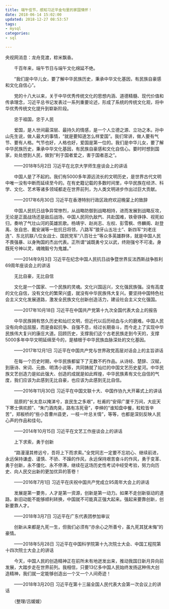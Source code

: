 ```yaml
---
title: 端午佳节，感知习近平金句里的家国情怀！
date: 2018-06-14 15:02:00
updated: 2018-12-27 08:53:57
tags: 
- mysql
categories: 
- sql

---
```

央视网消息：龙舟竞渡，粽米飘香。

　　千百年来，端午节日与端午文化绵延不绝。

　　“我们是中华儿女，要了解中华民族历史，秉承中华文化基因，有民族自豪感和文化自信心”。

　　党的十八大以来，关于中华优秀传统文化的思想内涵、道德精髓、现代价值和传承理念，习近平总书记发表过一系列重要论述，形成了系统的传统文化观，将中华优秀传统文化提升到崭新阶段。

　　忠于祖国，忠于人民

　　爱国，是人世间最深层、最持久的情感，是一个人立德之源、立功之本。孙中山先生说，做人最大的事情，“就是要知道怎么样爱国”。我们常讲，做人要有气节、要有人格。气节也好，人格也好，爱国是第一位的。我们是中华儿女，要了解中华民族历史，秉承中华文化基因，有民族自豪感和文化自信心。要时时想到国家，处处想到人民，做到“利于国者爱之，害于国者恶之”。


<!--more-->


　　——2018年5月2日 习近平在北京大学师生座谈会上的讲话

　　中国人是了不起的。我们有5000多年源远流长的文明历史，是世界古代文明中唯一没有中断而延续至今的。在有史籍记载的多数时间里，中华民族在经济、科学、文化、艺术等诸多领域都走在世界前列，为人类文明进步作出过巨大贡献。

　　——2017年6月30日 习近平在香港特别行政区政府欢迎晚宴上的致辞

　　中国人民抗日战争异常惨烈，从战略防御到战略相持，进而发展到战略反攻，无论是正面战场还是敌后战场，中国人民同仇敌忾、共赴国难，铁骨铮铮、视死如归，奏响了气壮山河的英雄凯歌。杨靖宇、赵尚志、左权、彭雪枫、佟麟阁、赵登禹、张自忠、戴安澜等一批抗日将领，八路军“狼牙山五壮士”、新四军“刘老庄连”、东北抗联八位女战士、国民党军“八百壮士”等众多英雄群体，就是中国人民不畏强暴、以身殉国的杰出代表。正所谓“诚既勇兮又以武，终刚强兮不可凌。身既死兮神以灵，魂魄毅兮为鬼雄。”

　　——2014年9月3日 习近平在纪念中国人民抗日战争暨世界反法西斯战争胜利69周年座谈会上的讲话

　　无比自豪，无比自信

　　文化是一个国家、一个民族的灵魂。文化兴国运兴，文化强民族强。没有高度的文化自信，没有文化的繁荣兴盛，就没有中华民族伟大复兴。要坚持中国特色社会主义文化发展道路，激发全民族文化创新创造活力，建设社会主义文化强国。

　　——2017年10月18日 习近平在中国共产党第十九次全国代表大会上的报告

　　中华民族拥有悠久历史和灿烂文明，但近代以后历经血与火的磨难。中国人民没有向命运屈服，而是奋起抗争、自强不息，经过长期奋斗，而今走上了实现中华民族伟大复兴的康庄大道。回顾历史，支撑我们这个古老民族走到今天的，支撑5000多年中华文明延绵至今的，是植根于中华民族血脉深处的文化基因。

　　——2017年12月1日 习近平在中国共产党与世界政党高层对话会上的主旨讲话

　　在每一个历史时期，中华民族都留下了无数不朽作品。从诗经、楚辞、汉赋，到唐诗、宋词、元曲、明清小说等，共同铸就了灿烂的中国文艺历史星河。中华民族文艺创造力是如此强大、创造的成就是如此辉煌，中华民族素有文化自信的气度，我们应该为此感到无比自豪，也应该为此感到无比自信。

　　——2016年11月30日 习近平在中国文联十大、中国作协九大开幕式上的讲话

　　屈原的“长太息以掩涕兮，哀民生之多艰”，杜甫的“安得广厦千万间，大庇天下寒士俱欢颜”、“朱门酒肉臭，路有冻死骨”，李绅的“谁知盘中餐，粒粒皆辛苦”，郑板桥的“些小吾曹州县吏，一枝一叶总关情”，等等，也都是深刻反映人民心声的作品和佳句。

　　——2014年10月15日 习近平在文艺工作座谈会上的讲话

　　上下求索，勇于创新

　　“路漫漫其修远兮，吾将上下而求索。”全党同志一定要不忘初心、继续前进，永远保持谦虚、谨慎、不骄、不躁的作风，永远保持艰苦奋斗的作风，勇于变革、勇于创新，永不僵化、永不停滞，继续在这场历史性考试中经受考验，努力向历史、向人民交出新的更加优异的答卷！

　　——2016年7月1日 习近平在庆祝中国共产党成立95周年大会上的讲话

　　发展是第一要务，人才是第一资源，创新是第一动力。如果不走创新驱动的道路，新旧动能不能够顺利转换，中国就不可能真正强大起来。强起来要靠创新，创新要靠人才。

　　——2018年3月7日 习近平在广东代表团参加审议

　　创新从来都是九死一生，但我们必须有“亦余心之所善兮，虽九死其犹未悔”的豪情。

　　——2018年5月28日 习近平在中国科学院第十九次院士大会、中国工程院第十四次院士大会上的讲话

　　今天，中国人民的创造精神正在前所未有地迸发出来，推动我国日新月异向前发展，大踏步走在世界前列。我相信，只要13亿多中国人民始终发扬这种伟大创造精神，我们就一定能够创造出一个又一个人间奇迹！

　　——2018年3月20日 习近平在第十三届全国人民代表大会第一次会议上的讲话

　　（整理/吕媛媛）